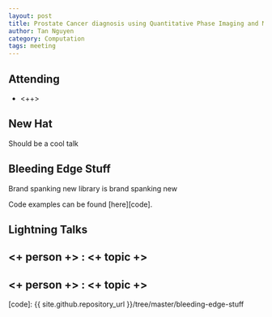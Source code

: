 ```yaml
---
layout: post
title: Prostate Cancer diagnosis using Quantitative Phase Imaging and Machine Learning
author: Tan Nguyen
category: Computation
tags: meeting 
---
```



## Attending

- <++>


## New Hat
Should be a cool talk


## Bleeding Edge Stuff

Brand spanking new library is brand spanking new

Code examples can be found [here][code].

## Lightning Talks 

## <+ person +> : <+ topic +>

## <+ person +> : <+ topic +>


[code]: {{ site.github.repository_url }}/tree/master/bleeding-edge-stuff
